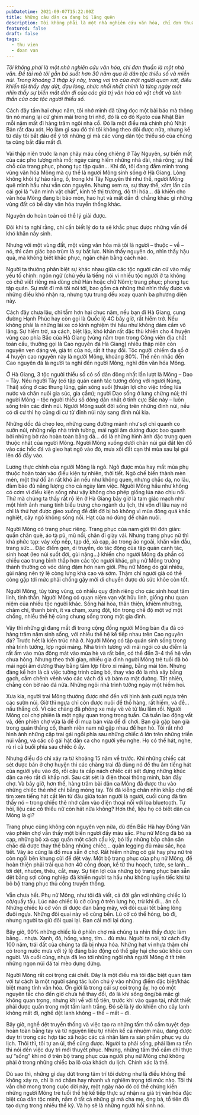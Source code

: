 ```yaml
---
pubDatetime: 2021-09-07T15:22:00Z
title: Những câu dân ca đang bị lãng quên
description: Tôi không phải là một nhà nghiên cứu văn hóa, chỉ đơn thuần là một nhà văn. Đề tài mà tôi gắn bó suốt hơn 30 năm qua là dân tộc thiểu số và miền núi…
featured: false
draft: false
tags:
  - thu vien
  - doan van
---
```


_Tôi không phải là một nhà nghiên cứu văn hóa, chỉ đơn thuần là một nhà văn. Đề tài mà tôi gắn bó suốt hơn 30 năm qua là dân tộc thiểu số và miền núi. Trong khoảng 3 thập kỷ này, trong vai trò của một người quan sát, điều khiến tôi thấy day dứt, đau lòng, nhức nhối nhất chính là từng ngày một nhìn thấy sự biến mất dần đi của các giá trị văn hóa cả vật chất và tinh thần của các tộc người thiểu số._

Cách đây tầm hai chục năm, tôi nhớ mình đã từng đọc một bài báo mà thông tin nó mang lại cứ ghim mãi trong trí nhớ, đó là cố đô Kyoto của Nhật Bản mỗi năm mất đi hàng trăm ngôi nhà cổ. Đó là một điều mà chính phủ Nhật Bản rất đau xót. Họ làm gì sau đó thì tôi không theo dõi được nữa, nhưng kể từ đấy tôi bắt đầu để ý tới những gì mà các vùng dân tộc thiểu số của chúng ta cũng bắt đầu mất đi.&#x20;

Vài thập niên trước là nạn chảy máu cồng chiêng ở Tây Nguyên, sự biến mất của các pho tượng nhà mồ; ngày càng hiếm những nhà dài, nhà rông; sự thế chỗ của trang phục, phong tục tập quán… Khi đó, tôi đang đắm mình trong vùng văn hóa Mông mà cụ thể là người Mông sinh sống ở Hà Giang. Lòng không khỏi tự hào rằng, ồ, trong khi Tây Nguyên thì như thế, người Mông quê mình hầu như vẫn còn nguyên. Nhưng xem ra, sự thay thế, xâm lấn của cái gọi là “văn minh vật chất”, kinh tế thị trường, đô thị hóa… đã khiến cho văn hóa Mông đang bị bào mòn, hao hụt và mất dần đi chẳng khác gì những vùng đất có bề dày văn hóa truyền thống khác.

Nguyên do hoàn toàn có thể lý giải được.

Đôi khi ta nghĩ rằng, chỉ cần biết lý do ta sẽ khắc phục được những vấn đề khó khăn nảy sinh.

Nhưng với một vùng đất, một vùng văn hóa mà tôi là người – thuộc – về – nó, thì cảm giác bao trùm là sự bất lực. Nhìn thấy nguyên do, nhìn thấy hậu quả, mà không biết khắc phục, ngăn chặn bằng cách nào.

Người ta thường phân biệt sự khác nhau giữa các tộc người căn cứ vào mấy yếu tố chính: ngôn ngữ (chủ yếu là tiếng nói vì nhiều tộc người ở ta không có chữ viết riêng mà dùng chữ Hán hoặc chữ Nôm); trang phục; phong tục tập quán. Sự mất đi mà tôi nói tới, bao gồm cả những thứ nhìn thấy được và những điều khó nhận ra, nhưng tựu trung đều xoay quanh ba phương diện này.&#x20;

Cách đây chưa lâu, chỉ tầm hơn hai chục năm, nếu bạn đi Hà Giang, cung đường Hạnh Phúc hay còn gọi là Quốc lộ 4C bây giờ, rất hiểm trở. Nếu không phải là những lái xe có kinh nghiệm thì hầu như không dám cầm vô lăng. Sự hiểm trở, xa cách, biệt lập, khó khăn rất đặc thù khiến cho 4 huyện vùng cao phía Bắc của Hà Giang (vùng nằm trọn trong Công viên địa chất toàn cầu, thường gọi là Cao nguyên đá Hà Giang) nhiều thập niên còn nguyên vẹn dáng vẻ, giá trị của nó, rất ít thay đổi. Tộc người chiếm đa số ở 4 huyện cao nguyên này là người Mông, khoảng 80%. Thế nên nhắc đến Cao nguyên đá là người ta nghĩ đến người Mông, nghĩ đến văn hóa Mông.&#x20;

Ở Hà Giang, 3 tộc người thiểu số có số dân đông nhất lần lượt là Mông – Dao – Tày. Nếu người Tày (có tập quán canh tác tương đồng với người Nùng, Thái) sống ở các thung lũng, gần sông suối (thuận lợi cho việc trồng lúa nước và chăn nuôi gia súc, gia cầm); người Dao sống ở lưng chừng núi; thì người Mông – tộc người thiểu số đông dân nhất ở tỉnh cực Bắc này – luôn sống trên các đỉnh núi. Người Mông suốt đời sống trên những đỉnh núi, nếu có di cư thì họ cũng di cư từ đỉnh núi này sang đỉnh núi kia.

Những dốc đá cheo leo, những cung đường mảnh như sợi chỉ quanh co sườn núi, những nếp nhà trình tường, mái ngói âm dương được bao quanh bởi những bờ rào hoàn toàn bằng đá… đó là những hình ảnh đặc trưng quen thuộc nhất của người Mông. Người Mông xuống dưới chân núi gùi đất lên đổ vào các hốc đá và gieo hạt ngô vào đó, mưa xối đất cạn thì mùa sau lại gùi lên đổ đầy vào.

Lương thực chính của người Mông là ngô. Ngô được mùa hay mất mùa phụ thuộc hoàn toàn vào điều kiện tự nhiên, thời tiết. Ngô chế biến thành mèn mén, một thứ đồ ăn rất khó ăn nếu như không quen, nhưng chắc dạ, no lâu, đảm bảo đủ năng lượng cho cả ngày làm việc. Người Mông hầu như không có cơm vì điều kiện sống như vậy không cho phép giống lúa nào chịu nổi. Thứ mà chúng ta thấy rất rộ lên ở Hà Giang bây giờ là tam giác mạch như một hình ảnh mang tính biểu trưng cho ngành du lịch, thì vốn dĩ lâu nay nó chỉ là thứ hạt được gieo xuống để đất đỡ bị bỏ không vì mùa đông quá khắc nghiệt, cây ngô không sống nổi. Hạt của nó dùng để chăn nuôi.&#x20;

Người Mông có trang phục riêng. Trang phục của nam giới thì đơn giản: quần chân què, áo tà pủ, mũ nồi, chân đi giày vải. Nhưng trang phục nữ thì khá phức tạp: váy xếp nếp, tạp dề, xà cạp, áo trong áo ngoài, khăn vấn đầu, trang sức… Đặc điểm gen, di truyền, do tác động của tập quán canh tác, sinh hoạt (leo núi suốt đời, gùi nặng…) khiến cho người Mông đa phần có chiều cao trung bình thấp hơn các tộc người khác, phụ nữ Mông trưởng thành thường có vóc dáng đậm hơn nam giới. Phụ nữ Mông do gùi nhiều, gùi nặng nên tỷ lệ còng lưng khá cao và sớm. Thậm chí người già có thể còng gập tới mức phải chống gậy mới di chuyển được dù sức khỏe còn tốt.

Người Mông, tùy từng vùng, có nhiều quy định riêng cho các sinh hoạt tâm linh, tinh thần. Người Mông có quan niệm vạn vật hữu linh, giống như quan niệm của nhiều tộc người khác. Sống hài hòa, thân thiện, khiêm nhường, chăm chỉ, thanh bình, ít va chạm, xung đột, tôn trọng chế độ một vợ một chồng, nhiều thế hệ cùng chung sống trong một gia đình.&#x20;

Vậy thì những gì đang mất đi trong cộng đồng người Mông bản địa đã có hàng trăm năm sinh sống, với nhiều thế hệ kế tiếp nhau trên Cao nguyên đá? Trước hết là kiến trúc nhà ở. Người Mông có tập quán sinh sống trong nhà trình tường, lợp ngói máng. Nhà trình tường với mái ngói có ưu điểm là rất ấm vào mùa đông mát vào mùa hè và rất bền, có thể đến 3-4 thế hệ vẫn chưa hỏng. Nhưng theo thời gian, nhiều gia đình người Mông trẻ tuổi đã bỏ mái ngói âm dương thay bằng tấm lợp fibro xi măng, bằng mái tôn. Nhưng đáng kể hơn là cả việc tường trình cũng bỏ, thay vào đó là nhà xây bằng gạch, cắm chênh vênh vào các vách đá và bám ra mặt đường. Tất nhiên, chẳng còn bờ rào đá nữa. Những ngôi nhà trình tường ngày một hiếm hoi.&#x20;

Xưa kia, người trai Mông thường được nhớ đến với hình ảnh cưỡi ngựa trên các sườn núi. Giờ thì ngựa chỉ còn được nuôi để thồ hàng, rất hiếm, và để… nấu thắng cố. Vì các chàng đã phóng xe máy vè vè từ lâu lắm rồi. Người Mông coi chợ phiên là một ngày quan trọng trong tuần. Cả tuần lao động vất vả, đến phiên chợ vừa là để đi mua bán vừa để đi chơi. Bạn già gặp bạn già trong quán thắng cố, thanh niên nam nữ gặp nhau để hẹn hò. Tôi rất nhớ hình ảnh những cặp trai gái ngồi phía sau những chiếc ô lớn trên những triền núi vắng, và các cô gái hát dân ca cho người yêu nghe. Họ có thể hát, nghe, rủ rỉ cả buổi phía sau chiếc ô ấy.

Nhưng điều đó chỉ xảy ra từ khoảng 15 năm về trước. Khi những chiếc cát sét được bán ở chợ huyện thì các chàng trai đã dùng nó để thu âm tiếng hát của người yêu vào đó, rồi cậu ta cắp nách chiếc cát sét đựng những khúc dân ca réo rắt đi khắp nơi. Sau cát sét là điện thoại thông minh, bán đầy chợ. Và bây giờ, hơn thế, hàng trăm bài dân ca Mông đã được thu vào những chiếc thẻ nhớ chỉ bằng móng tay. Tôi đã kiễng chân nhìn khắp chợ để tìm xem tiếng hát cất lên từ đâu giữa toàn người là người, cuối cùng đã tìm thấy nó – trong chiếc thẻ nhớ cắm vào điện thoại nối với loa bluetooth. Tự hỏi, liệu các cô thiếu nữ còn hát nữa không? Hơn thế, liệu họ có biết dân ca Mông là gì?

Trang phục cũng không còn nguyên vẹn nữa, dù đến Bắc Hà hay Đồng Văn vào phiên chợ vẫn thấy một biển người đầy màu sắc. Phụ nữ Mông đã bỏ xà cạp, những bộ xà cạp quấn một cách cầu kỳ, bó lấy những bắp chân săn chắc đã được thay thế bằng những chiếc… quần legging đủ màu sắc, họa tiết. Váy áo cũng là đồ mua sẵn ở chợ. Rất hiếm những cô gái hay phụ nữ trẻ còn ngồi bên khung cửi để dệt váy. Một bộ trang phục của phụ nữ Mông, để hoàn thiện phải trải qua hơn 40 công đoạn, kể từ thu hoạch, tước, se lanh… tới dệt, nhuộm, thêu, cắt, may. Sự tiện lợi của những bộ trang phục bán sẵn dệt bằng sợi công nghiệp đã khiến người ta hầu như không luyến tiếc khi từ bỏ bộ trang phục thủ công truyền thống.&#x20;

Vẫn chưa hết. Phụ nữ Mông, như tôi đã viết, cả đời gắn với những chiếc lù cở/quẩy tấu. Lúc nào chiếc lù cở cũng ở trên lưng họ, trừ khi đi… ăn cỗ. Những chiếc lù cở vốn dĩ được đan bằng mây, với đôi quai tết bằng lông đuôi ngựa. Những đôi quai này vô cùng bền. Lù cở có thể hỏng, bỏ đi, nhưng người ta giữ đôi quai lại. Đan cái mới lại dùng.&#x20;

Bây giờ, 90% những chiếc lù ở phiên chợ mà chúng ta nhìn thấy được làm bằng… nhựa. Xanh, đỏ, hồng, vàng, tím… đủ màu. Người ta nói, từ cách đây 100 năm, trái đất của chúng ta đã bị nhựa hóa. Những hạt vi nhựa thậm chí có trong nước mưa với tỷ lệ đáng báo động có thể gây hại cho sức khỏe con người. Và cuối cùng, nhựa đã leo tới những ngôi nhà người Mông ở tít trên những ngọn núi đá tai mèo dựng đứng.

Người Mông rất coi trọng cái chết. Đây là một điều mà tôi đặc biệt quan tâm với tư cách là một người sáng tác luôn chú ý vào những điểm đặc biệt/khác biệt mang tính văn hóa. Ơn giời là trong cái sự coi trọng ấy, họ có một nguyên tắc cho đến giờ chưa hề thay đổi, đó là khi sống ông/bà mặc gì không quan trọng, nhưng khi về với tổ tiên, trước khi vào quan tài, nhất thiết phải được quấn trong một tấm lanh trắng. Đó sẽ là lý do khiến cho cây lanh không mất đi, nghề dệt lanh không – thể – mất – đi.

Bây giờ, nghề dệt truyền thống và việc tạo ra những tấm thổ cẩm tuyệt đẹp hoàn toàn bằng tay và từ nguyên liệu tự nhiên kể cả nhuộm màu, đang được duy trì trong các hợp tác xã hoặc các cá nhân làm ra sản phẩm phục vụ du lịch. Thôi thì, tôi tự an ủi, thế cũng được. Người ta phải sống, phải làm ra tiền thì nói đến việc duy trì mới thuyết phục. Nhưng, những tấm thổ cẩm chỉ thực sự “sống” khi nó ở trên bộ trang phục của người phụ nữ Mông chứ không phải ở trong những chiếc ba lô của khách du lịch. Chính xác là thế.&#x20;

Dù sao thì, những gì day dứt trong tâm trí tôi dường như là điều không thể không xảy ra, chỉ là nó chậm hay nhanh và nghiêm trọng tới mức nào. Tôi thì vẫn chờ mong trong cuộc đời này, một ngày nào đó có thể chứng kiến những người Mông trẻ tuổi thế hệ kế tiếp thực sự nhận ra giá trị văn hóa đặc biệt của dân tộc mình, nằm ở tất cả những gì mà cha mẹ, ông bà, tổ tiên đã tạo dựng trong nhiều thế kỷ. Và họ sẽ là những người hồi sinh nó.
